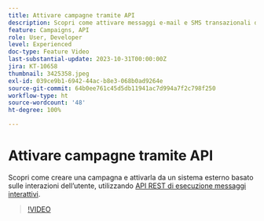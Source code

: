 ```yaml
---
title: Attivare campagne tramite API
description: Scopri come attivare messaggi e-mail e SMS transazionali da un sistema esterno in AJO.
feature: Campaigns, API
role: User, Developer
level: Experienced
doc-type: Feature Video
last-substantial-update: 2023-10-31T00:00:00Z
jira: KT-10658
thumbnail: 3425358.jpeg
exl-id: 039ce9b1-6942-44ac-b8e3-068b0ad9264e
source-git-commit: 64b0ee761c45d5db11941ac7d994a7f2c798f250
workflow-type: ht
source-wordcount: '48'
ht-degree: 100%

---
```


# Attivare campagne tramite API

Scopri come creare una campagna e attivarla da un sistema esterno basato sulle interazioni dell’utente, utilizzando [API REST di esecuzione messaggi interattivi](https://developer.adobe.com/journey-optimizer-apis/references/messaging/#tag/execution).

>[!VIDEO](https://video.tv.adobe.com/v/3452733/?learn=on&captions=ita)
